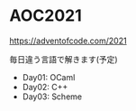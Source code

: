 # AOC2021

<https://adventofcode.com/2021>

毎日違う言語で解きます(予定)

- Day01: OCaml
- Day02: C++
- Day03: Scheme
